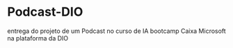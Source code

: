 # Podcast-DIO
entrega do projeto de um Podcast no curso de IA bootcamp Caixa Microsoft na plataforma da DIO
